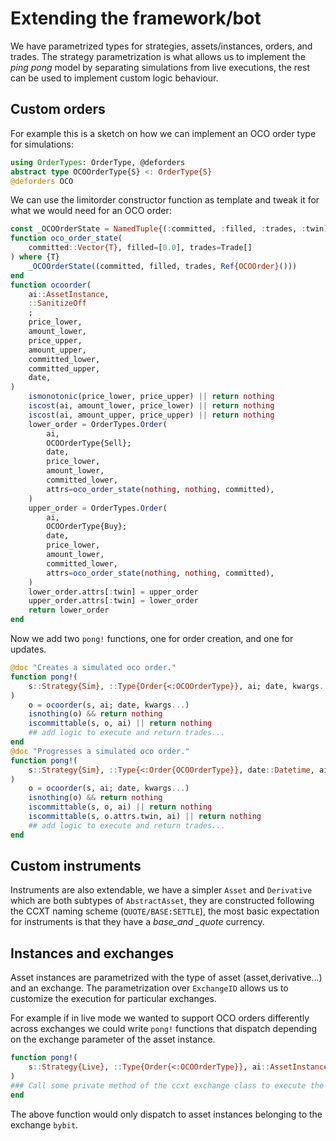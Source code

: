 # Extending the framework/bot

We have parametrized types for strategies, assets/instances, orders, and trades.
The strategy parametrization is what allows us to implement the _ping pong_ model by separating simulations from live executions, the rest can be used to implement custom logic behaviour.

## Custom orders

For example this is a sketch on how we can implement an OCO order type for simulations:

```julia
using OrderTypes: OrderType, @deforders
abstract type OCOOrderType{S} <: OrderType{S}
@deforders OCO
```

We can use the limitorder constructor function as template and tweak it for what we would need for an OCO order:

```julia
const _OCOOrderState = NamedTuple{(:committed, :filled, :trades, :twin), Tuple{Vector{Float64}, Vector{Float64}, Vector{Float64}, Ref{OCOOrder{S where S}}}}
function oco_order_state(
    committed::Vector{T}, filled=[0.0], trades=Trade[]
) where {T}
    _OCOOrderState((committed, filled, trades, Ref{OCOOrder}()))
end
function ocoorder(
    ai::AssetInstance,
    ::SanitizeOff
    ;
    price_lower,
    amount_lower,
    price_upper,
    amount_upper,
    committed_lower,
    committed_upper,
    date,
)
    ismonotonic(price_lower, price_upper) || return nothing
    iscost(ai, amount_lower, price_lower) || return nothing
    iscost(ai, amount_upper, price_upper) || return nothing
    lower_order = OrderTypes.Order(
        ai,
        OCOOrderType{Sell};
        date,
        price_lower,
        amount_lower,
        committed_lower,
        attrs=oco_order_state(nothing, nothing, committed),
    )
    upper_order = OrderTypes.Order(
        ai,
        OCOOrderType{Buy};
        date,
        price_lower,
        amount_lower,
        committed_lower,
        attrs=oco_order_state(nothing, nothing, committed),
    )
    lower_order.attrs[:twin] = upper_order
    upper_order.attrs[:twin] = lower_order
    return lower_order
end
```

Now we add two `pong!` functions, one for order creation, and one for updates.

```julia
@doc "Creates a simulated oco order."
function pong!(
    s::Strategy{Sim}, ::Type{Order{<:OCOOrderType}}, ai; date, kwargs...
)
    o = ocoorder(s, ai; date, kwargs...)
    isnothing(o) && return nothing
    iscommittable(s, o, ai) || return nothing
    ## add logic to execute and return trades...
end
@doc "Progresses a simulated oco order."
function pong!(
    s::Strategy{Sim}, ::Type{<:Order{OCOOrderType}}, date::Datetime, ai; kwargs...
)
    o = ocoorder(s, ai; date, kwargs...)
    isnothing(o) && return nothing
    iscommittable(s, o, ai) || return nothing
    iscommittable(s, o.attrs.twin, ai) || return nothing
    ## add logic to execute and return trades...
end
```

## Custom instruments

Instruments are also extendable, we have a simpler `Asset` and `Derivative` which are both subtypes of `AbstractAsset`, they are constructed following the CCXT naming scheme (`QUOTE/BASE:SETTLE`), the most basic
expectation for instruments is that they have a _base_and \_quote_ currency.

## Instances and exchanges

Asset instances are parametrized with the type of asset (asset,derivative...) and an exchange. The parametrization over `ExchangeID` allows us to customize the execution for particular exchanges.

For example if in live mode we wanted to support OCO orders differently across exchanges we could write `pong!` functions that dispatch depending on the exchange parameter of the asset instance.

```julia
function pong!(
    s::Strategy{Live}, ::Type{Order{<:OCOOrderType}}, ai::AssetInstance{A where A, ExchangeID{:bybit}}; date, kwargs...
)
### Call some private method of the ccxt exchange class to execute the order
end
```

The above function would only dispatch to asset instances belonging to the exchange `bybit`.
